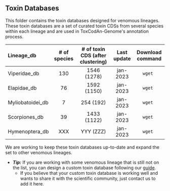 ## Toxin Databases

This folder contains the toxin databases designed for venomous lineages. These toxin databases are a set of curated toxin CDSs from several species within each lineage and are used in ToxCodAn-Genome's annotation process.

| Lineage_db | # of species | # of toxin CDS (after clustering) | Last update | Download command |
| :--------- | :----------: | :-------------------------------: | :---------: | :--------------: |
| Viperidae_db | 130 | 1546 (1278) | jan-2023 | ```wget ``` |
| Elapidae_db | 76 | 1592 (1150) | jan-2023 | ```wget ``` |
| Myliobatoidei_db | 7 | 254 (192) | jan-2023 | ```wget ``` |
| Scorpiones_db | 39 | 1433 (1122) | jan-2023 | ```wget ``` |
| Hymenoptera_db | XXX | YYY (ZZZ) | jan-2023 | ```wget ``` |

We are working to keep these toxin databases up-to-date and expand the set to other venomous lineages.

 - ***Tip:*** If you are working with some venomous lineage that is still not on the list, you can design a custom toxin database following our [guide](https://github.com/pedronachtigall/ToxCodAn-Genome/tree/main/Guide#custom-toxin-database).
    - If you believe that your custom toxin database is working well and wants to share it with the scientific community, just contact us to add it here.

